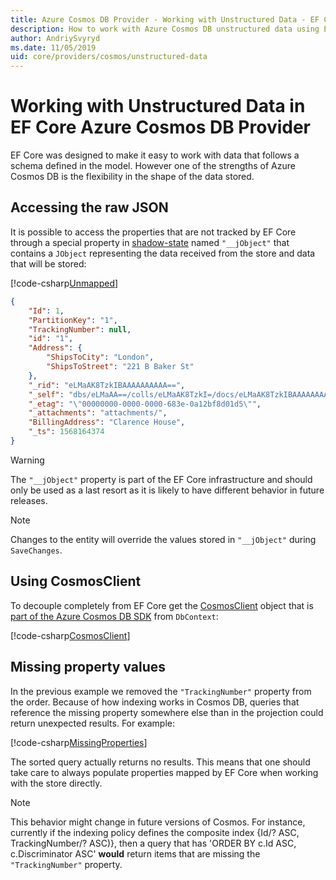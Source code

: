 ```yaml
---
title: Azure Cosmos DB Provider - Working with Unstructured Data - EF Core
description: How to work with Azure Cosmos DB unstructured data using Entity Framework Core
author: AndriySvyryd
ms.date: 11/05/2019
uid: core/providers/cosmos/unstructured-data
---
```

# Working with Unstructured Data in EF Core Azure Cosmos DB Provider

EF Core was designed to make it easy to work with data that follows a schema defined in the model. However one of the strengths of Azure Cosmos DB is the flexibility in the shape of the data stored.

## Accessing the raw JSON

It is possible to access the properties that are not tracked by EF Core through a special property in [shadow-state](xref:core/modeling/shadow-properties) named `"__jObject"` that contains a `JObject` representing the data received from the store and data that will be stored:

[!code-csharp[Unmapped](../../../../samples/core/Cosmos/UnstructuredData/Sample.cs?highlight=21,22&name=Unmapped)]

```json
{
    "Id": 1,
    "PartitionKey": "1",
    "TrackingNumber": null,
    "id": "1",
    "Address": {
        "ShipsToCity": "London",
        "ShipsToStreet": "221 B Baker St"
    },
    "_rid": "eLMaAK8TzkIBAAAAAAAAAA==",
    "_self": "dbs/eLMaAA==/colls/eLMaAK8TzkI=/docs/eLMaAK8TzkIBAAAAAAAAAA==/",
    "_etag": "\"00000000-0000-0000-683e-0a12bf8d01d5\"",
    "_attachments": "attachments/",
    "BillingAddress": "Clarence House",
    "_ts": 1568164374
}
```

> [!WARNING]
> The `"__jObject"` property is part of the EF Core infrastructure and should only be used as a last resort as it is likely to have different behavior in future releases.

> [!NOTE]
> Changes to the entity will override the values stored in `"__jObject"` during `SaveChanges`.

## Using CosmosClient

To decouple completely from EF Core get the [CosmosClient](/dotnet/api/Microsoft.Azure.Cosmos.CosmosClient) object that is [part of the Azure Cosmos DB SDK](/azure/cosmos-db/sql-api-get-started) from `DbContext`:

[!code-csharp[CosmosClient](../../../../samples/core/Cosmos/UnstructuredData/Sample.cs?highlight=3&name=CosmosClient)]

## Missing property values

In the previous example we removed the `"TrackingNumber"` property from the order. Because of how indexing works in Cosmos DB, queries that reference the missing property somewhere else than in the projection could return unexpected results. For example:

[!code-csharp[MissingProperties](../../../../samples/core/Cosmos/UnstructuredData/Sample.cs?name=MissingProperties)]

The sorted query actually returns no results. This means that one should take care to always populate properties mapped by EF Core when working with the store directly.

> [!NOTE]
> This behavior might change in future versions of Cosmos. For instance, currently if the indexing policy defines the composite index {Id/? ASC, TrackingNumber/? ASC)}, then a query that has 'ORDER BY c.Id ASC, c.Discriminator ASC' __would__ return items that are missing the `"TrackingNumber"` property.
